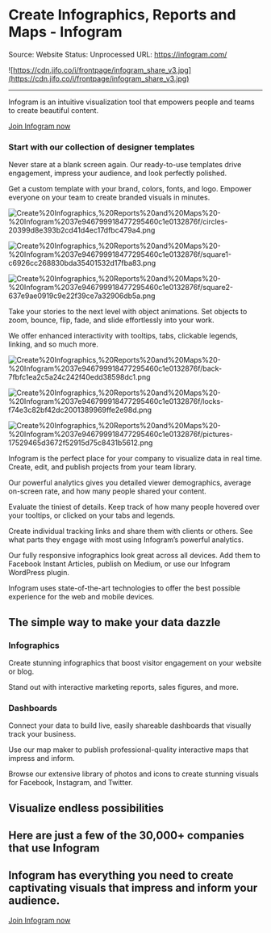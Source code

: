 # Create Infographics, Reports and Maps - Infogram

Source: Website
Status: Unprocessed
URL: https://infogram.com/

![https://cdn.jifo.co/i/frontpage/infogram_share_v3.jpg](https://cdn.jifo.co/i/frontpage/infogram_share_v3.jpg)

---

Infogram is an intuitive visualization tool that empowers people and teams to create beautiful content.

[Join Infogram now](https://infogram.com/signup)

### Start with our collection of designer templates

Never stare at a blank screen again. Our ready-to-use templates drive engagement, impress your audience, and look perfectly polished.

Get a custom template with your brand, colors, fonts, and logo. Empower everyone on your team to create branded visuals in minutes.

![Create%20Infographics,%20Reports%20and%20Maps%20-%20Infogram%2037e946799918477295460c1e0132876f/circles-20399d8e393b2cd41d4ec17dfbc479a4.png](Create%20Infographics,%20Reports%20and%20Maps%20-%20Infogram%2037e946799918477295460c1e0132876f/circles-20399d8e393b2cd41d4ec17dfbc479a4.png)

![Create%20Infographics,%20Reports%20and%20Maps%20-%20Infogram%2037e946799918477295460c1e0132876f/square1-c6926cc268830bda35401532d17fba83.png](Create%20Infographics,%20Reports%20and%20Maps%20-%20Infogram%2037e946799918477295460c1e0132876f/square1-c6926cc268830bda35401532d17fba83.png)

![Create%20Infographics,%20Reports%20and%20Maps%20-%20Infogram%2037e946799918477295460c1e0132876f/square2-637e9ae0919c9e22f39ce7a32906db5a.png](Create%20Infographics,%20Reports%20and%20Maps%20-%20Infogram%2037e946799918477295460c1e0132876f/square2-637e9ae0919c9e22f39ce7a32906db5a.png)

Take your stories to the next level with object animations. Set objects to zoom, bounce, flip, fade, and slide effortlessly into your work.

We offer enhanced interactivity with tooltips, tabs, clickable legends, linking, and so much more.

![Create%20Infographics,%20Reports%20and%20Maps%20-%20Infogram%2037e946799918477295460c1e0132876f/back-7fbfc1ea2c5a24c242f40edd38598dc1.png](Create%20Infographics,%20Reports%20and%20Maps%20-%20Infogram%2037e946799918477295460c1e0132876f/back-7fbfc1ea2c5a24c242f40edd38598dc1.png)

![Create%20Infographics,%20Reports%20and%20Maps%20-%20Infogram%2037e946799918477295460c1e0132876f/locks-f74e3c82bf42dc2001389969ffe2e98d.png](Create%20Infographics,%20Reports%20and%20Maps%20-%20Infogram%2037e946799918477295460c1e0132876f/locks-f74e3c82bf42dc2001389969ffe2e98d.png)

![Create%20Infographics,%20Reports%20and%20Maps%20-%20Infogram%2037e946799918477295460c1e0132876f/pictures-17529465d3672f52915d75c8431b5612.png](Create%20Infographics,%20Reports%20and%20Maps%20-%20Infogram%2037e946799918477295460c1e0132876f/pictures-17529465d3672f52915d75c8431b5612.png)

Infogram is the perfect place for your company to visualize data in real time. Create, edit, and publish projects from your team library.

Our powerful analytics gives you detailed viewer demographics, average on-screen rate, and how many people shared your content.

Evaluate the tiniest of details. Keep track of how many people hovered over your tooltips, or clicked on your tabs and legends.

Create individual tracking links and share them with clients or others. See what parts they engage with most using Infogram’s powerful analytics.

Our fully responsive infographics look great across all devices. Add them to Facebook Instant Articles, publish on Medium, or use our Infogram WordPress plugin.

Infogram uses state-of-the-art technologies to offer the best possible experience for the web and mobile devices.

## The simple way to make your data dazzle

### Infographics

Create stunning infographics that boost visitor engagement on your website or blog.

Stand out with interactive marketing reports, sales figures, and more.

### Dashboards

Connect your data to build live, easily shareable dashboards that visually track your business.

Use our map maker to publish professional-quality interactive maps that impress and inform.

Browse our extensive library of photos and icons to create stunning visuals for Facebook, Instagram, and Twitter.

## Visualize endless possibilities

## Here are just a few of the 30,000+ companies that use Infogram

## Infogram has everything you need to create captivating visuals that impress and inform your audience.

[Join Infogram now](https://infogram.com/signup)